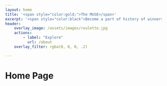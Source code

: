 ```yaml
---
layout: home
title: '<span style="color:gold;">The MUSE</span>'
excerpt: '<span style="color:black">Become a part of history of winners and dreamers!</span>'  
header:
    overlay_image: /assets/images/roulette.jpg
    actions: 
        - label: "Explore"
          url: /about 
    overlay_filter: rgba(0, 0, 0, .2)

---
```


# Home Page 
